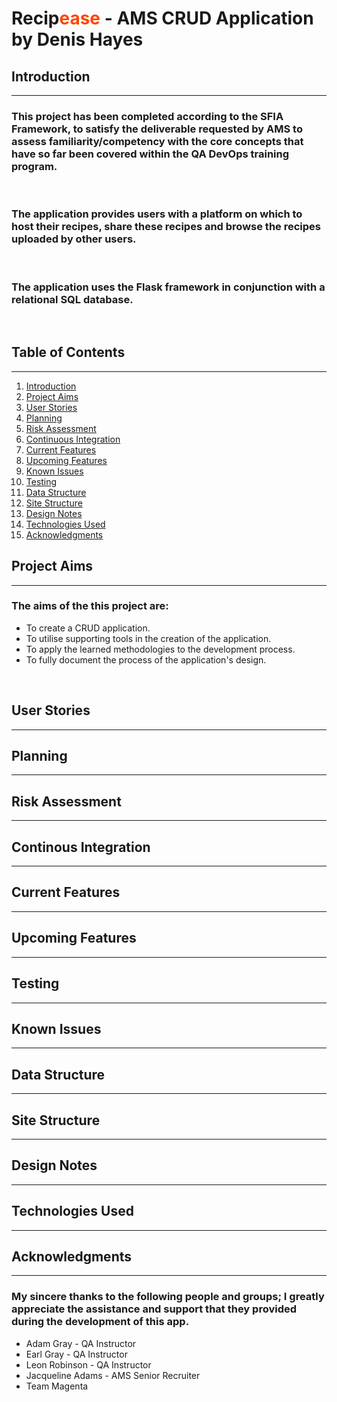 # **Recip<span style='color:orangered'>ease</span> - AMS CRUD Application** by Denis Hayes

 ## **Introduction**
---
### This project has been completed according to the SFIA Framework, to satisfy the deliverable requested by AMS to assess familiarity/competency with the core concepts that have so far been covered within the QA DevOps training program.

<br>

### The application provides users with a platform on which to host their recipes, share these recipes and browse the recipes uploaded by other users.

<br>

### The application uses the Flask framework in conjunction with a relational SQL database.

<br>

 ## **Table of Contents**
---

1. [Introduction](#introduction)
2. [Project Aims](#project-aims)
3. [User Stories](#user-stories)
4. [Planning](#planning)
5. [Risk Assessment](#risk-assessment)
6. [Continuous Integration](#continuous-integration)
7. [Current Features](#current-features)
8. [Upcoming Features](#upcoming-features)
9. [Known Issues](#known-issues)
10. [Testing](#testing)
11. [Data Structure](#data-structure)
12. [Site Structure](#site-structure)
13. [Design Notes](#design-notes)
14. [Technologies Used](#technologies-used)
15. [Acknowledgments](#acknowledgments)

 ## **Project Aims**
---
### The aims of the this project are:
- To create a CRUD application.
- To utilise supporting tools in the creation of the application.
- To apply the learned methodologies to the development process.
- To fully document the process of the application's design.
<br>

 ## **User Stories**
---
 ## **Planning**
---
 ## **Risk Assessment**
---
 ## **Continous Integration**
---
 ## **Current Features**
---
 ## **Upcoming Features**
---
 ## **Testing**
---
 ## **Known Issues**
---
 ## **Data Structure**
---
 ## **Site Structure**
---
 ## **Design Notes**
---
 ## **Technologies Used**
---
 ## **Acknowledgments**
---
### My sincere thanks to the following people and groups; I greatly appreciate the assistance and support that they provided during the development of this app.
* Adam Gray - QA Instructor
* Earl Gray - QA Instructor
* Leon Robinson - QA Instructor
* Jacqueline Adams - AMS Senior Recruiter
* Team Magenta
